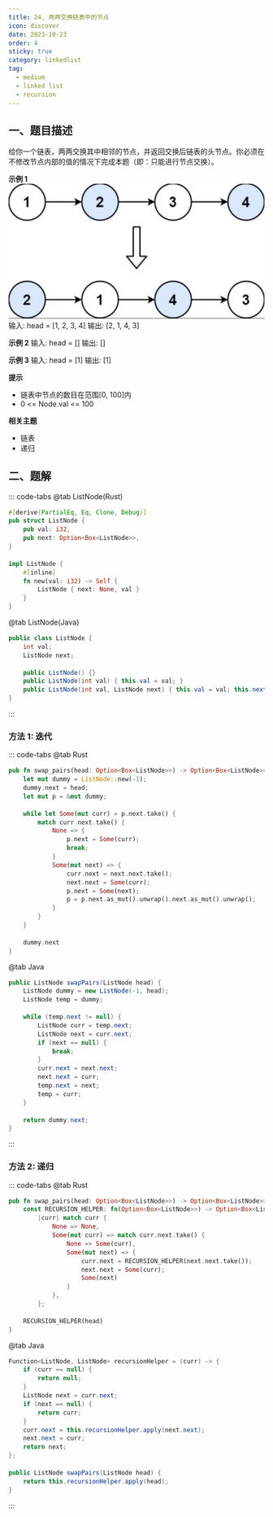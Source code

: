 ```yaml
---
title: 24, 两两交换链表中的节点
icon: discover
date: 2023-10-23
order: 4
sticky: true
category: linkedlist
tag: 
  - medium
  - linked list
  - recursion
---
```


## 一、题目描述
给你一个链表，两两交换其中相邻的节点，并返回交换后链表的头节点。你必须在不修改节点内部的值的情况下完成本题（即：只能进行节点交换）。

**示例 1**
![swap nodes](../../../../../assets/leetcode/swap_nodes_in_pairs_24.png)
输入: head = [1, 2, 3, 4]
输出: [2, 1, 4, 3]

**示例 2**
输入: head = []
输出: []

**示例 3**
输入: head = [1]
输出: [1]

**提示**

- 链表中节点的数目在范围[0, 100]内
- 0 <= Node.val <= 100

**相关主题**

- 链表
- 递归

## 二、题解
::: code-tabs
@tab ListNode(Rust)
```rust
#[derive(PartialEq, Eq, Clone, Debug)]
pub struct ListNode {
    pub val: i32,
    pub next: Option<Box<ListNode>>,
}

impl ListNode {
    #[inline]
    fn new(val: i32) -> Self {
        ListNode { next: None, val }
    }
}
```

@tab ListNode(Java)
```java
public class ListNode {
    int val;
    ListNode next;

    public ListNode() {}
    public ListNode(int val) { this.val = val; }
    public ListNode(int val, ListNode next) { this.val = val; this.next = next; }
}
```
:::

### 方法 1: 迭代
::: code-tabs
@tab Rust
```rust
pub fn swap_pairs(head: Option<Box<ListNode>>) -> Option<Box<ListNode>> {
    let mut dummy = ListNode::new(-1);
    dummy.next = head;
    let mut p = &mut dummy;

    while let Some(mut curr) = p.next.take() {
        match curr.next.take() {
            None => {
                p.next = Some(curr);
                break;
            }
            Some(mut next) => {
                curr.next = next.next.take();
                next.next = Some(curr);
                p.next = Some(next);
                p = p.next.as_mut().unwrap().next.as_mut().unwrap();
            }
        }
    }

    dummy.next
}
```

@tab Java
```java
public ListNode swapPairs(ListNode head) {
    ListNode dummy = new ListNode(-1, head);
    ListNode temp = dummy;

    while (temp.next != null) {
        ListNode curr = temp.next;
        ListNode next = curr.next;
        if (next == null) {
            break;
        }
        curr.next = next.next;
        next.next = curr;
        temp.next = next;
        temp = curr;
    }

    return dummy.next;
}
```
:::

### 方法 2: 递归
::: code-tabs
@tab Rust
```rust
pub fn swap_pairs(head: Option<Box<ListNode>>) -> Option<Box<ListNode>> {
    const RECURSION_HELPER: fn(Option<Box<ListNode>>) -> Option<Box<ListNode>> =
        |curr| match curr {
            None => None,
            Some(mut curr) => match curr.next.take() {
                None => Some(curr),
                Some(mut next) => {
                    curr.next = RECURSION_HELPER(next.next.take());
                    next.next = Some(curr);
                    Some(next)
                }
            },
        };

    RECURSION_HELPER(head)
}
```

@tab Java
```java
Function<ListNode, ListNode> recursionHelper = (curr) -> {
    if (curr == null) {
        return null;
    }
    ListNode next = curr.next;
    if (next == null) {
        return curr;
    }
    curr.next = this.recursionHelper.apply(next.next);
    next.next = curr;
    return next;
};

public ListNode swapPairs(ListNode head) {
    return this.recursionHelper.apply(head);
}
```
:::